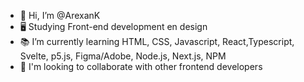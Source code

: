 - 👋 Hi, I’m @ArexanK
- 🖥 Studying Front-end development en design
- 📚 I’m currently learning HTML, CSS, Javascript, React,Typescript, Svelte, p5.js, Figma/Adobe, Node.js, Next.js, NPM
- 👥 I'm looking to collaborate with other frontend developers  


<!---
ArexanK/ArexanK is a ✨ special ✨ repository because its `README.md` (this file) appears on your GitHub profile.
You can click the Preview link to take a look at your changes.
--->
